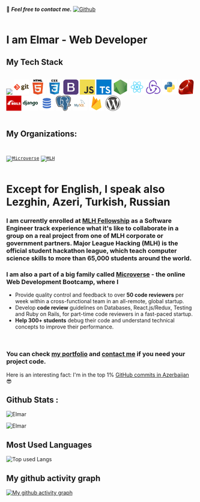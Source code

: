 📝 ***Feel free to contact me.*** [![Github](https://img.shields.io/github/followers/elmar8287?label=Follow%20Me&style=social)](https://github.com/elmar8287)
<br><br>
# I am Elmar - Web Developer
## My Tech Stack
<br>
<code><img height="40" src="https://user-images.githubusercontent.com/674621/71187801-14e60a80-2280-11ea-94c9-e56576f76baf.png"></code>
<code><img height="40" src="https://raw.githubusercontent.com/github/explore/80688e429a7d4ef2fca1e82350fe8e3517d3494d/topics/git/git.png"></code>
<code><img height="40" src="https://raw.githubusercontent.com/github/explore/80688e429a7d4ef2fca1e82350fe8e3517d3494d/topics/html/html.png"></code>
<code><img height="40" src="https://raw.githubusercontent.com/github/explore/80688e429a7d4ef2fca1e82350fe8e3517d3494d/topics/css/css.png"></code>
<code><img height="40" src="https://raw.githubusercontent.com/github/explore/80688e429a7d4ef2fca1e82350fe8e3517d3494d/topics/bootstrap/bootstrap.png"></code>
<code><img height="40" src="https://raw.githubusercontent.com/github/explore/80688e429a7d4ef2fca1e82350fe8e3517d3494d/topics/javascript/javascript.png"></code>
<code><img height="40" src="https://raw.githubusercontent.com/github/explore/80688e429a7d4ef2fca1e82350fe8e3517d3494d/topics/typescript/typescript.png"></code>
<code><img height="40" src="https://raw.githubusercontent.com/github/explore/80688e429a7d4ef2fca1e82350fe8e3517d3494d/topics/nodejs/nodejs.png"></code>
<code><img height="40" src="https://raw.githubusercontent.com/github/explore/80688e429a7d4ef2fca1e82350fe8e3517d3494d/topics/react/react.png"></code>
<code><img height="40" src="https://raw.githubusercontent.com/github/explore/80688e429a7d4ef2fca1e82350fe8e3517d3494d/topics/redux/redux.png"></code>
<code><img height="40" src="https://raw.githubusercontent.com/github/explore/80688e429a7d4ef2fca1e82350fe8e3517d3494d/topics/python/python.png"></code>
<code><img height="40" src="https://raw.githubusercontent.com/github/explore/80688e429a7d4ef2fca1e82350fe8e3517d3494d/topics/ruby/ruby.png"></code>
<code><img height="40" src="https://raw.githubusercontent.com/github/explore/80688e429a7d4ef2fca1e82350fe8e3517d3494d/topics/rails/rails.png"></code>
<code><img height="40" src="https://raw.githubusercontent.com/github/explore/80688e429a7d4ef2fca1e82350fe8e3517d3494d/topics/django/django.png"></code>
<code><img height="40" src="https://raw.githubusercontent.com/github/explore/80688e429a7d4ef2fca1e82350fe8e3517d3494d/topics/sql/sql.png"></code>
<code><img height="40" src="https://raw.githubusercontent.com/github/explore/80688e429a7d4ef2fca1e82350fe8e3517d3494d/topics/postgresql/postgresql.png"></code>
<code><img height="40" src="https://raw.githubusercontent.com/github/explore/80688e429a7d4ef2fca1e82350fe8e3517d3494d/topics/mysql/mysql.png"></code>
<code><img height="40" src="https://raw.githubusercontent.com/github/explore/80688e429a7d4ef2fca1e82350fe8e3517d3494d/topics/firebase/firebase.png"></code>
<code><img height="40" src="https://raw.githubusercontent.com/github/explore/80688e429a7d4ef2fca1e82350fe8e3517d3494d/topics/wordpress/wordpress.png"></code>
<br><br>

## My Organizations: <br><br>
<code><a href="https://www.microverse.org/"><img height="40" src="https://avatars.githubusercontent.com/u/22550229?s=64&v=4" alt="Microverse"><a/></code>
<code><a href="https://mlh.io/"><img height="40" src="https://avatars.githubusercontent.com/u/65834464?s=64&v=4" alt="MLH"></a></code>
<br><br>
 
# Except for English, I speak also Lezghin, Azeri, Turkish, Russian<br>
###  I am currently enrolled at [MLH Fellowship](https://fellowship.mlh.io/) as a Software Engineer track experience what it's like to collaborate in a  group on a real project from one of MLH corporate or government partners. Major League Hacking (MLH) is the official student hackathon league, which teach computer science skills to more than 65,000 students around the world.<br>
### I am also a part of a big family called [Microverse](https://www.microverse.org/) - the online Web Development Bootcamp, where I<br>
- Provide quality control and feedback to over **50 code reviewers** per week within a cross-functional team in an all-remote, global startup.<br>
- Develop **code review** guidelines on Databases, React.js/Redux, Testing and Ruby on Rails, for part-time code reviewers in a fast-paced startup.<br>
- **Help 300+ students** debug their code and understand technical concepts to improve their performance.
<br>

###  You can check [my portfolio](https://elmar8287.github.io/) and [contact me](https://elmar8287.github.io/#contact) if you need your project code.
Here is an interesting fact: I'm in the top 1% [GitHub commits in Azerbaijan](https://commits.top/azerbaijan.html) 😎
## Github Stats : 
<!-- ![GitHub Activity Graph](https://activity-graph.herokuapp.com/graph?username=elmar8287)  -->
<p><img src="https://github-readme-streak-stats.herokuapp.com/?user=elmar8287&theme=vue-dark" alt="Elmar" /></p>
<p><img src="https://github-readme-stats.vercel.app/api?username=elmar8287&show_icons=true&theme=vue-dark" alt="Elmar" /></p>

## Most Used Languages

![Top used Langs](https://github-readme-stats.vercel.app/api/top-langs/?username=elmar8287&layout=compact&theme=tokyonight)

## My github activity graph

[![My github activity graph](https://activity-graph.herokuapp.com/graph?username=elmar8287&bg_color=fffff0&color=708090&line=24292e&point=24292e&area=true&hide_border=true)](https://github.com/elmar8287/github-readme-activity-graph)
